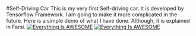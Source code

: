 #Self-Driving Car 
This is my very first Self-driving car. It is developed by Tensorflow Framework. I am going to make it more complicated in the future. Here is a simple demo of what I have done. Although, it is explained in Farsi.
[![Everything Is AWESOME](https://img.youtube.com/vi/StTqXEQ2l-Y/0.jpg)](https://youtu.be/mIwUW-g2TIs "Everything Is AWESOME")
[![Everything Is AWESOME](https://img.youtube.com/vi/StTqXEQ2l-Y/0.jpg)](https://youtu.be/dxYHO5I-M7s "Everything Is AWESOME")
